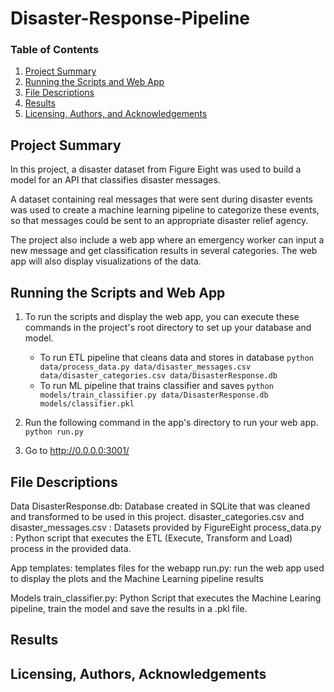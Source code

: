 # Disaster-Response-Pipeline

### Table of Contents

1. [Project Summary](#summary)
2. [Running the Scripts and Web App](#scripts)
3. [File Descriptions](#files)
4. [Results](#results)
5. [Licensing, Authors, and Acknowledgements](#licensing)

## Project Summary <a name="summmary"></a>
In this project, a disaster dataset from Figure Eight was used to build a model for an API that classifies disaster messages.

A dataset containing real messages that were sent during disaster events was used to create a machine learning pipeline to categorize these events, so that messages could be sent to an appropriate disaster relief agency.

The project also include a web app where an emergency worker can input a new message and get classification results in several categories. The web app will also display visualizations of the data.

## Running the Scripts and Web App <a name="Scripts"></a>

1. To run the scripts and display the web app, you can execute these commands in the project's root directory to set up your database and model.

    - To run ETL pipeline that cleans data and stores in database
        `python data/process_data.py data/disaster_messages.csv data/disaster_categories.csv data/DisasterResponse.db`
    - To run ML pipeline that trains classifier and saves
        `python models/train_classifier.py data/DisasterResponse.db models/classifier.pkl`

2. Run the following command in the app's directory to run your web app.
    `python run.py`

3. Go to http://0.0.0.0:3001/

## File Descriptions <a name="files"></a>

Data
DisasterResponse.db: Database created in SQLite that was cleaned and transformed to be used in this project.
disaster_categories.csv and disaster_messages.csv : Datasets provided by FigureEight
process_data.py : Python script that executes the ETL (Execute, Transform and Load) process in the provided data.

App
templates: templates files for the webapp
run.py: run the web app used to display the plots and the Machine Learning pipeline results

Models
train_classifier.py: Python Script that executes the Machine Learing pipeline, train the model and save the results in a .pkl file.


## Results<a name="results"></a>

## Licensing, Authors, Acknowledgements<a name="licensing"></a>
